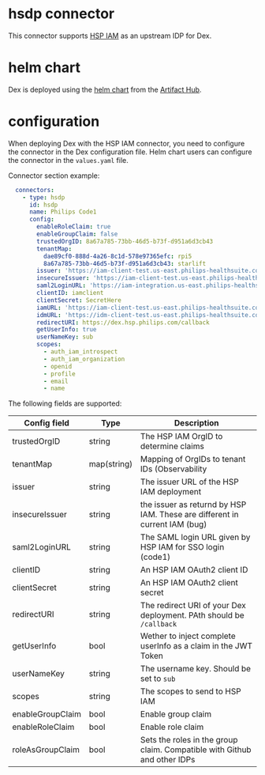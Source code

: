 # hsdp connector

This connector supports [HSP IAM](https://www.hsdp.io/documentation/identity-and-access-management-iam/getting-started) as an upstream IDP for Dex.

# helm chart

Dex is deployed using the [helm chart](https://artifacthub.io/packages/helm/dex/dex) from the [Artifact Hub](https://artifacthub.io/).

# configuration

When deploying Dex with the HSP IAM connector, you need to configure the connector in the Dex configuration file.
Helm chart users can configure the connector in the `values.yaml` file.

Connector section example:

```yaml
  connectors:
    - type: hsdp
      id: hsdp
      name: Philips Code1
      config:
        enableRoleClaim: true
        enableGroupClaim: false
        trustedOrgID: 8a67a785-73bb-46d5-b73f-d951a6d3cb43
        tenantMap:
          dae89cf0-888d-4a26-8c1d-578e97365efc: rpi5
          8a67a785-73bb-46d5-b73f-d951a6d3cb43: starlift
        issuer: 'https://iam-client-test.us-east.philips-healthsuite.com/authorize/oauth2/v2'
        insecureIssuer: 'https://iam-client-test.us-east.philips-healthsuite.com/oauth2/access_token'
        saml2LoginURL: 'https://iam-integration.us-east.philips-healthsuite.com/authorize/saml2/login?idp_id=https://sts.windows.net/1a407a2d-7675-4d17-8692-b3ac285306e4/&client_id=sp-philips-hspiam-useast-ct&api-version=1'
        clientID: iamclient
        clientSecret: SecretHere
        iamURL: 'https://iam-client-test.us-east.philips-healthsuite.com'
        idmURL: 'https://idm-client-test.us-east.philips-healthsuite.com'
        redirectURI: https://dex.hsp.philips.com/callback
        getUserInfo: true
        userNameKey: sub
        scopes:
          - auth_iam_introspect
          - auth_iam_organization
          - openid
          - profile
          - email
          - name
```

The following fields are supported:

| Config field     | Type        | Description                                                                |
|------------------|-------------|----------------------------------------------------------------------------|
| trustedOrgID     | string      | The HSP IAM OrgID to determine claims                                      |
| tenantMap        | map(string) | Mapping of OrgIDs to tenant IDs (Observability                             |
| issuer           | string      | The issuer URL of the HSP IAM deployment                                   |
| insecureIssuer   | string      | the issuer as returnd by HSP IAM. These are different in current IAM (bug) |
| saml2LoginURL    | string      | The SAML login URL given by HSP IAM for SSO login (code1)                  |
| clientID         | string      | An HSP IAM OAuth2 client ID                                                |
| clientSecret     | string      | An HSP IAM OAuth2 client secret                                            |
| redirectURI      | string      | The redirect URI of your Dex deployment. PAth should be `/callback`        |
| getUserInfo      | bool        | Wether to inject complete userInfo as a claim in the JWT Token             |
| userNameKey      | string      | The username key. Should be set to `sub`                                   |
| scopes           | string      | The scopes to send to HSP IAM                                              |
| enableGroupClaim | bool        | Enable group claim                                                         |
| enableRoleClaim  | bool        | Enable role claim                                                          |
| roleAsGroupClaim | bool        | Sets the roles in the group claim. Compatible with Github and other IDPs   |
